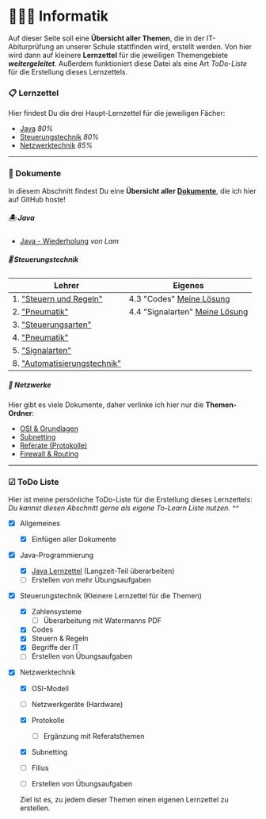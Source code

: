 # 👨🏽‍💻 Informatik

Auf dieser Seite soll eine **Übersicht aller Themen**, die in der IT-Abiturprüfung an unserer Schule stattfinden wird, erstellt werden. Von hier wird dann auf kleinere **Lernzettel** für die jeweiligen Themengebiete ***weitergeleitet***. Außerdem funktioniert diese Datei als eine Art *ToDo-Liste* für die Erstellung dieses Lernzettels.

### 📋 Lernzettel

Hier findest Du die drei Haupt-Lernzettel für die jeweiligen Fächer:

- [Java](pages/JAVA.md) *80%*
- [Steuerungstechnik](pages/STEUERUNG.md) *80%*
- [Netzwerktechnik](pages/NETZWERKE.md) *85%*

------

### 📰 Dokumente

In diesem Abschnitt findest Du eine **Übersicht aller [Dokumente](docs)**, die ich hier auf GitHub hoste!

##### 🏝 Java

- [Java - Wiederholung](docs/java_wdh.pdf) *von Lam* 

##### 🎚 Steuerungstechnik

| Lehrer                                                       | Eigenes                                                   |
| ------------------------------------------------------------ | --------------------------------------------------------- |
| 1. ["Steuern und Regeln"](docs/steuerung/01_Steuern_und_Regeln.pdf) | 4.3 "Codes" [Meine Lösung](docs/steuerung/4.3_Codes.docx) |
| 2. ["Pneumatik"](docs/steuerung/02_Pneumatik.pdf)            | 4.4 "Signalarten" [Meine Lösung](docs/steuerung/4.4.docx) |
| 3. ["Steuerungsarten"](docs/steuerung/03_Steuerungsarten.pdf) |                                                           |
| 4. ["Pneumatik"](docs/steuerung/04_Pneumatik.pdf)            |                                                           |
| 5. ["Signalarten"](docs/steuerung/05_Signalarten.pdf)        |                                                           |
| 8. ["Automatisierungstechnik"](docs/steuerung/08_Automatisierungstechnik.pdf) |                                                           |

##### 🔌 Netzwerke

Hier gibt es viele Dokumente, daher verlinke ich hier nur die **Themen-Ordner**:

- [OSI & Grundlagen](docs/netzwerke/osi_u_grundlagen)
- [Subnetting](docs/netzwerke/subnetting)
- [Referate (Protokolle)](docs/netzwerke/referate)
- [Firewall & Routing](docs/netzwerke/advanced)

------

### ☑ ToDo Liste

Hier ist meine persönliche ToDo-Liste für die Erstellung dieses Lernzettels:
*Du kannst diesen Abschnitt gerne als eigene To-Learn Liste nutzen. ^^*

- [x] Allgemeines

  - [x] Einfügen aller Dokumente

- [x] Java-Programmierung
  - [x] [Java Lernzettel](pages/JAVA.md) (Langzeit-Teil überarbeiten)
  - [ ] Erstellen von mehr Übungsaufgaben

- [x] Steuerungstechnik (Kleinere Lernzettel für die Themen)

  - [x] Zahlensysteme
    - [ ] Überarbeitung mit Watermanns PDF
  - [x] Codes
  - [x] Steuern & Regeln
  - [x] Begriffe der IT
  - [ ] Erstellen von Übungsaufgaben

- [x] Netzwerktechnik

  - [x] OSI-Modell
  - [ ] Netzwerkgeräte (Hardware)
  - [x] Protokolle
    - [ ] Ergänzung mit Referatsthemen
  - [x] Subnetting
  - [ ] Filius
  - [ ] Erstellen von Übungsaufgaben

  

  Ziel ist es, zu jedem dieser Themen einen eigenen Lernzettel zu erstellen.
